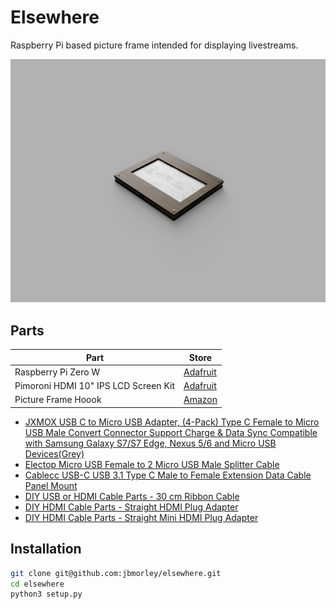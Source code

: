# Elsewhere

Raspberry Pi based picture frame intended for displaying livestreams.

![Render](images/render.png)

## Parts

| **Part**                             | **Store**                                               |
| ------------------------------------ | ------------------------------------------------------- |
| Raspberry Pi Zero W                  | [Adafruit](https://www.adafruit.com/product/3400)       |
| Pimoroni HDMI 10" IPS LCD Screen Kit | [Adafruit](https://www.adafruit.com/product/4337)       |
| Picture Frame Hoook                  | [Amazon](https://www.amazon.com/gp/product/B07GLCXVZZ/) |


- [JXMOX USB C to Micro USB Adapter, (4-Pack) Type C Female to Micro USB Male Convert Connector Support Charge & Data Sync Compatible with Samsung Galaxy S7/S7 Edge, Nexus 5/6 and Micro USB Devices(Grey)](https://www.amazon.com/gp/product/B07GH5KJH2/)
- [Electop Micro USB Female to 2 Micro USB Male Splitter Cable](https://www.amazon.com/gp/product/B017OPOG58/)
- [Cablecc USB-C USB 3.1 Type C Male to Female Extension Data Cable Panel Mount](https://www.ebay.com/itm/143134180140)
- [DIY USB or HDMI Cable Parts - 30 cm Ribbon Cable](https://www.adafruit.com/product/3562)
- [DIY HDMI Cable Parts - Straight HDMI Plug Adapter](https://www.adafruit.com/product/3548)
- [DIY HDMI Cable Parts - Straight Mini HDMI Plug Adapter](https://www.adafruit.com/product/3552)

## Installation

```bash
git clone git@github.com:jbmorley/elsewhere.git
cd elsewhere
python3 setup.py
```

